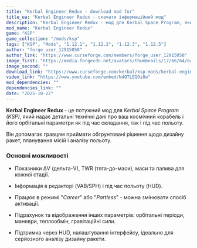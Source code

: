 ```yaml
---
title: "Kerbal Engineer Redux - download mod for"
title_ua: "Kerbal Engineer Redux - скачати інформаційний мод"
description: "Kerbal Engineer Redux - мод для Kerbal Space Program, який відображає ключову інформацію про ракету та орбіту: ΔV, TWR, маса, паливо й багато іншого в реальному часі."
mod_name: "Kerbal Engineer Redux"
game: "KSP"
game_collection: "/mods/ksp"
tags: ["KSP", "Mods", "1.12.1", "1.12.2", "1.12.3", "1.12.5"]
author: "forge_user_12915058"
author_link: "https://www.curseforge.com/members/forge_user_12915058"
image_first: "https://media.forgecdn.net/avatars/thumbnails/17/66/64/64/635657192020614217.png"
image_second: ""
download_link: "https://www.curseforge.com/kerbal/ksp-mods/kerbal-engineer-redux/files/all?page=1&amp;pageSize=20"
video_link: "https://www.youtube.com/embed/NdQTLEQOi8w"
mod_dependencies: ""
dependencies_link: ""
date: "2025-10-22"
---
```


**Kerbal Engineer Redux** - це потужний мод для *Kerbal Space Program (KSP)*, який надає детальні технічні дані про ваш космічний корабель і його орбітальні параметри як під час складання, так і під час польоту. 


Він допомагає гравцям приймати обгрунтовані рішення щодо дизайну ракет, планування місій і аналізу польоту.

### Основні можливості

- Показники ΔV (дельта-V), TWR (тяга-до-маси), маси та палива для кожної стадії. 

- Інформація в редакторі (VAB/SPH) і під час польоту (HUD). 


- Працює в режимі "*Career*" або "*Partless*" - можна змінювати спосіб активації. 


- Підрахунок та відображення інших параметрів: орбітальні періоди, маневри, теплообмін, гравітаційні сили. 

- Підтримка через HUD, налаштування інтерфейсу, ідеально для серйозного аналізу дизайну ракети.